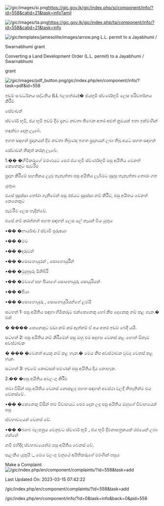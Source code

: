 <!-- Source: https://gic.gov.lk/gic/index.php/en/component/info/?id=558&catid=21&task=info -->

![/gic/images/si.png](/gic/images/si.png)https://gic.gov.lk/gic/index.php/si/component/info/?id=558&catid=21&task=infoTamil

![/gic/images/ta.png](/gic/images/ta.png)https://gic.gov.lk/gic/index.php/ta/component/info/?id=558&catid=21&task=info

![/gic/templates/jamesolite/images/arrow.png](/gic/templates/jamesolite/images/arrow.png) L.L. permit to a Jayabhumi /

Swarnabhumi grant

Converting a Land Development Order (L.L. permit) to a Jayabhumi / Swarnabhumi

grant

![/gic/images/pdf_button.png](/gic/images/pdf_button.png)/gic/index.php/en/component/info/?task=pdf&id=558

ඉඩම් සංවර්ධනය පද්ධතිය (LL බලපත්රය)� ජයභූමි ස්වර්ණභූමි ලෙස පරිවර්තනය කිරීම

සේවාවන්

ස්වර්ණ භූමි, ජය භූමි ඉඩම් දීම දැනට නවතා තිබෙන අතර අළුත් ක්‍රමයක් ඉතා ඉක්මණින්

හඳුන්වා දෙනු ලැබේ.

ඉහත සඳහන් ප්‍රදානයන් දීම නවතා තිබුණද ඉහත ප්‍රදානයන් ලබා තිබූ අයට පහත සඳහන්

සේවාවන් නිකුත් කරනු ලැබේ.

1.�� �හිමිකරුගේ මරණයට පෙර ජය භූමි ස්වර්ණභූමි පසු අයිතිය වෙනත් කෙනෙකුට පැවරීම

ප්‍රදාන කිරීමේ සහතිකය ලැබූ තැනැත්තා පසු අයිතිය ලැබීමට සුදුසු තැනැත්තා තොරා ගත

යුතුය.

එසේ සුදුස්සා තෝරා ගැනීමෙන් පසු රජයට සුදුස්සා නම් කිරීම, පසු අයිතය වෙනත් කෙනෙකුට

පැවරීම ලෙස හැදින්වේ.

එසේ නම් කරන්නන් පහත සඳහන් ලෙස ලේ නෑයන් විය යුතුය

•�� �භාර්යාව / ස්වාමි පුරුෂයා

•�� �මව

•�� �දරුවන්

•�� �සොහොයුරන් , සොහොයුරීන්

•�� �මුනුබුරු මිනිබිරි

•�� �මවගේ සහ පියාගේ සොහොයුරු සොයුරියන්

•�� �පියා

•�� �සොහොයුරු , සොහොයුරියන්ගේ ළමයි

සටහන් 1: පසු අයිතිය සඳහා හිමිකරුට එක්කෙනෙකු හෝ කීප දෙනෙකු නම් කළ හැක.� එක්

� ���� කෙනෙකුට වඩා නම් කර ඇත්නම් ඒ අය අතර ඉඩම බෙදී යයි.

සටහන් 2: පසු අයිතිය නම් කිරීමෙන් පසු ඔහු එම අදහස වෙනස් කළ හොත් ඕනෑම අවස්ථාවක

� ��� �වෙනත් අයකු නම් කළ හැක.� මෙය කීප අවස්ථාවක වුවද වෙනස් කළ හැක.

සටහන් 3: ඉඩමේ කොටසක් පමණක් පසු අයිතිය දිය නොහැක.

2.�� �පසු අයිතිය අවලංගු කිරීම

තමා විසින් පසු අයිතිය වෙනස් නොකළද පහත සඳහන් අවස්ථා වලදී නිතැතින්ම එය වෙනස්වේ.

•�� �කෙනෙකු විසින් තම විවාහයට පෙර දෙන ලද පසු අයිතිය ඔහුගේ විවාහයෙන් පසු

ස්වභාවයෙන් වෙනස් වේ.

•�� �බගබ බලපත්‍රය වෙනුවට ස්වර්ණ භූමි , ජය භූමි දීමනාපත්‍රකයක් රජයෙන් ලබා ගන්නේ

නමී එහිදීද ස්වභාවයෙන්ම පසු අයිතිය වෙනස් වේ.

සැලකිය යුතුයි :_ මෙය වලංගු වනුයේ අයිතිකරුගේ මරණින් පසුය

Make a Complaint ![/gic/index.php/en/component/complaints/?id=558&task=add](/gic/index.php/en/component/complaints/?id=558&task=add)

Last Updated On: 2023-03-15 07:42:22

/gic/index.php/en/component/complaints/?id=558&task=add

/gic/index.php/en/component/info/?id=0&task=info&back=0&pid=558
